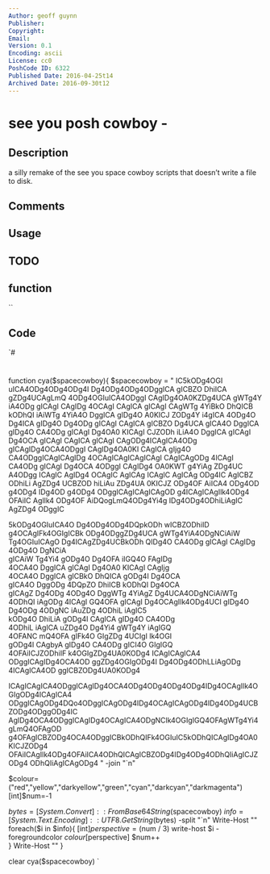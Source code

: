 ```yaml
---
Author: geoff guynn
Publisher: 
Copyright: 
Email: 
Version: 0.1
Encoding: ascii
License: cc0
PoshCode ID: 6322
Published Date: 2016-04-25t14
Archived Date: 2016-09-30t12
---
```


# see you posh cowboy - 

## Description

a silly remake of the see you space cowboy scripts that doesn’t write a file to disk.

## Comments



## Usage



## TODO



## function

``

## Code

`#
 #
 function cya($spacecowboy){
   $spacecowboy = "
   IC5kODg4OGI      uICA4ODg4ODg4ODg4I  Dg4ODg4ODg4ODggICA  gICBZO      DhiICA
   gZDg4UCAgLmQ     4ODg4OGIuICA4ODggI  CAgIDg4OA0KZDg4UCA  gWTg4Y      iA4ODg
   gICAgI  CAgIDg   4OCAgI      CAgICA  gICAgI              CAgWTg      4YiBkO
   DhQICB   kODhQI  iAiWTg      4YiA4O  DggICA              gIDg4O      A0KICJ
   ZODg4Y   i4gICA  4ODg4O      Dg4ICA  gIDg4O              Dg4ODg      gICAgI
   CAgICA   gICBZO  Dg4UCA      gICA4O  DggICA              gIDg4O      CA4ODg
   gICAgI   Dg4OA0  KICAgI      CJZODh  iLiA4O              DggICA      gICAgI
   Dg4OCA  gICAgI   CAgICA      gICAgI  CAgODg4ICAgICA4ODg  gICAgIDg4OCA4ODggI
   CAgIDg4OA0KI     CAgICA      gIjg4O  CA4ODggICAgICAgIDg  4OCAgICAgICAgICAgI
   CAgICAgODg       4ICAgI      CA4ODg              gICAgI  Dg4OCA      4ODggI
   CAgIDg4          OA0KWT      g4YiAg              ZDg4UC  A4ODgg      ICAgIC
   AgIDg4           OCAgIC      AgICAg              ICAgIC  AgICAg      ODg4IC
   AgICBZ           ODhiLi      AgZDg4              UCBZOD  hiLiAu      ZDg4UA
   0KICJZ           ODg4OF      AiICA4              ODg4OD  g4ODg4      IDg4OD
   g4ODg4           ODggICAgICAgICAgOD  g4ICAgICAgIlk4ODg4  OFAiIC      AgIlk4
   ODg4OF           AiDQogLmQ4ODg4Yi4g  IDg4ODg4ODhiLiAgIC  AgZDg4      ODggIC
   
   
   5kODg4OGIuICA4O  Dg4ODg4ODg4DQpkODh  wICBZODhiID      g4OCAgIFk4OGIgICBk
   ODg4ODggZDg4UCA  gWTg4YiA4ODgNCiAiW  Tg4OGIuICAgO     Dg4ICAgZDg4UCBkODh
   QIDg4O           CA4ODg      gICAgI  CAgIDg  4ODg4O   DgNCiA             
   gICAiW           Tg4Yi4      gODg4O  Dg4OFA   iIGQ4O  FAgIDg            
   4OCA4O           DggICA      gICAgI  Dg4OA0   KICAgI  CAgIjg            
   4OCA4O           DggICA      gICBkO  DhQICA   gODg4I  Dg4OCA            
   gICA4O           DggODg      4DQpZO  DhiICB   kODhQI  Dg4OCA            
   gICAgZ           Dg4ODg      4ODg4O  DggWTg   4YiAgZ  Dg4UCA4ODgNCiAiWTg
   4ODhQI           iAgODg      4ICAgI  GQ4OFA   gICAgI  Dg4OCAgIlk4ODg4UCI
   gIDg4O           Dg4ODg      4ODgNC  iAuZDg   4ODhiL  iAgIC5            
   kODg4O           DhiLiA      gODg4I  CAgICA   gIDg4O  CA4ODg            
   4ODhiL           iAgICA      uZDg4O  Dg4Yi4   gWTg4Y  iAgIGQ            
   4OFANC           mQ4OFA      gIFk4O  GIgZDg   4UCIgI  lk4OGI            
   gODg4I           CAgbyA      gIDg4O  CA4ODg  gICI4O   GIgIGQ            
   4OFAiICJZODhiIF  k4OGIgZDg4UA0KODg4  ICAgICAgICA4     ODggICAgIDg4OCA4OD
   ggZDg4OGIgODg4I  Dg4ODg4ODhLLiAgODg  4ICAgICA4OD      ggICBZODg4UA0KODg4
   
   ICAgICAgICA4ODggICAgIDg4OCA4ODg4ODg4ODg4ODg4IDg4OCAgIlk4OGIgODg4ICAgICA4
    ODggICAgODg4DQo4ODggICAgODg4IDg4OCAgICAgODg4IDg4ODg4UCBZODg4ODggODg4IC
     AgIDg4OCA4ODggICAgIDg4OCAgICA4ODgNClk4OGIgIGQ4OFAgWTg4Yi4gLmQ4OFAgOD
      g4OFAgICBZODg4OCA4ODggICBkODhQIFk4OGIuIC5kODhQICAgIDg4OA0KICJZODg4
       OFAiICAgIlk4ODg4OFAiICA4ODhQICAgICBZODg4IDg4ODg4ODhQIiAgICJZODg4
                             ODhQIiAgICAgODg4
   " -join "`n"
   
   $colour=("red","yellow","darkyellow","green","cyan","darkcyan","darkmagenta")
   [int]$num=-1
   
   $bytes  = [System.Convert]::FromBase64String($spacecowboy)
   $info = [System.Text.Encoding]::UTF8.GetString($bytes) -split "`n"
   Write-Host ""
   foreach($i in $info){
     [int]$perspective=($num / 3)
     write-host $i -foregroundcolor $colour[$perspective]
     $num++   
   }
     Write-Host ""
 }
 
 clear
 cya($spacecowboy)
`

